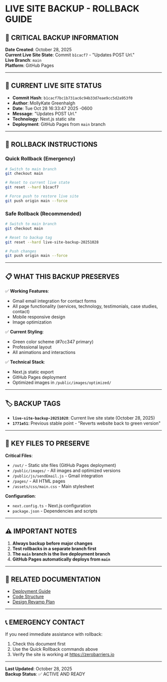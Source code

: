 # LIVE SITE BACKUP - ROLLBACK GUIDE

## 🚨 CRITICAL BACKUP INFORMATION

**Date Created**: October 28, 2025  
**Current Live Site State**: Commit `b1cacf7` - "Updates POST Url."  
**Live Branch**: `main`  
**Platform**: GitHub Pages  

---

## 📍 CURRENT LIVE SITE STATUS

- **Commit Hash**: `b1cacf7bc1b731ac6c94b33d7eae9cc5d2a953f0`
- **Author**: MollyKate Greenhalgh
- **Date**: Tue Oct 28 16:33:47 2025 -0600
- **Message**: "Updates POST Url."
- **Technology**: Next.js static site
- **Deployment**: GitHub Pages from `main` branch

---

## 🔄 ROLLBACK INSTRUCTIONS

### Quick Rollback (Emergency)
```bash
# Switch to main branch
git checkout main

# Reset to current live state
git reset --hard b1cacf7

# Force push to restore live site
git push origin main --force
```

### Safe Rollback (Recommended)
```bash
# Switch to main branch
git checkout main

# Reset to backup tag
git reset --hard live-site-backup-20251028

# Push changes
git push origin main --force
```

---

## 📋 WHAT THIS BACKUP PRESERVES

✅ **Working Features**:
- Gmail email integration for contact forms
- All page functionality (services, technology, testimonials, case studies, contact)
- Mobile responsive design
- Image optimization

✅ **Current Styling**:
- Green color scheme (#7cc347 primary)
- Professional layout
- All animations and interactions

✅ **Technical Stack**:
- Next.js static export
- GitHub Pages deployment
- Optimized images in `/public/images/optimized/`

---

## 🏷️ BACKUP TAGS

- **`live-site-backup-20251028`**: Current live site state (October 28, 2025)
- **`1771e51`**: Previous stable point - "Reverts website back to green version"

---

## 📁 KEY FILES TO PRESERVE

**Critical Files**:
- `/out/` - Static site files (GitHub Pages deployment)
- `/public/images/` - All images and optimized versions
- `/public/js/sendEmail.js` - Gmail integration
- `/pages/` - All HTML pages
- `/assets/css/main.css` - Main stylesheet

**Configuration**:
- `next.config.ts` - Next.js configuration
- `package.json` - Dependencies and scripts

---

## ⚠️ IMPORTANT NOTES

1. **Always backup before major changes**
2. **Test rollbacks in a separate branch first**
3. **The `main` branch is the live deployment branch**
4. **GitHub Pages automatically deploys from `main`**

---

## 🔗 RELATED DOCUMENTATION

- [Deployment Guide](deployment.md)
- [Code Structure](CODE_STRUCTURE.md)
- [Design Revamp Plan](DESIGN_REVAMP_PLAN.md)

---

## 📞 EMERGENCY CONTACT

If you need immediate assistance with rollback:
1. Check this document first
2. Use the Quick Rollback commands above
3. Verify the site is working at https://zerobarriers.io

---

**Last Updated**: October 28, 2025  
**Backup Status**: ✅ ACTIVE AND READY
